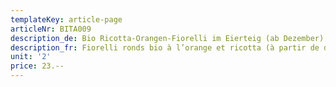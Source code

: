 ```yaml
---
templateKey: article-page
articleNr: BITA009
description_de: Bio Ricotta-Orangen-Fiorelli im Eierteig (ab Dezember)
description_fr: Fiorelli ronds bio à l’orange et ricotta (à partir de décembre)
unit: '2'
price: 23.--
---
```


